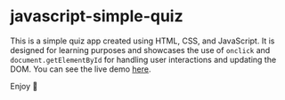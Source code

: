 # javascript-simple-quiz

This is a simple quiz app created using HTML, CSS, and JavaScript. It is designed for learning purposes and showcases the use of `onclick` and `document.getElementById` for handling user interactions and updating the DOM. You can see the live demo [here](https://tapiwamla.github.io/javascript-onclick/).

Enjoy 🚀
